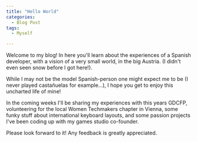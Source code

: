 ```yaml
---
title: "Hello World"
categories:
  - Blog Post
tags:
  - Myself

---
```



Welcome to my blog! In here you'll learn about the experiences of a Spanish developer, with a vision of a very small world, in the big Austria. (I didn't even seen snow before I got here!).

While I may not be the model Spanish-person one might expect me to be (I never played castañuelas for example...), I hope you get to enjoy this uncharted life of mine!

In the coming weeks I'll be sharing my experiences with this years GDCFP, volunteering for the local Women Techmakers chapter in Vienna, some funky stuff about international keyboard layouts, and some passion projects I've been coding up with my games studio co-founder.

Please look forward to it! Any feedback is greatly appreciated.

